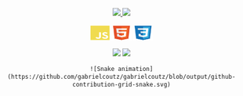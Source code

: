 <div align="center">
    <a href="https://github.com/gabrielcoutz">
      <img height="150em" src="https://github-readme-stats.vercel.app/api?username=gabrielcoutz&count_private=true&include_all_commits=true&show_icons=true&theme=dracula&hide_border=false&show_owner=true"/>
      <img height="150em" src="https://github-readme-stats.vercel.app/api/top-langs/?username=gabrielcoutz&theme=dracula&hide_border=false&&layout=compact"/>
    </a>
  </div>
  
  <div align="center" valign="top"><br>
      <img align="center" alt="Js" height="30" width="40"
          src="https://raw.githubusercontent.com/devicons/devicon/master/icons/javascript/javascript-plain.svg">
      <img align="center" alt="HTML" height="30" width="40"
          src="https://raw.githubusercontent.com/devicons/devicon/master/icons/html5/html5-original.svg">
      <img align="center" alt="CSS" height="30" width="40"
          src="https://raw.githubusercontent.com/devicons/devicon/master/icons/css3/css3-original.svg">
  </div><br>
  
  <div align="center">
      <a href="https://www.instagram.com/gabrielcoutinhoz/" target="_blank"><img
              src="https://img.shields.io/badge/-Instagram-%23E4405F?style=for-the-badge&logo=instagram&logoColor=white"
              target="_blank"></a>
      <a href="https://www.linkedin.com/in/gabriel-coutinho-3a00a023b/" target="_blank"><img
              src="https://img.shields.io/badge/-LinkedIn-%230077B5?style=for-the-badge&logo=linkedin&logoColor=white"
              target="_blank"></a>
  </div>
  
  <div align="center">
    
    ![Snake animation](https://github.com/gabrielcoutz/gabrielcoutz/blob/output/github-contribution-grid-snake.svg)
    
  </div>
  
